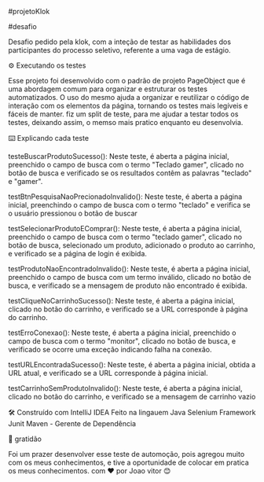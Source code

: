 #projetoKlok


#desafio 

Desafio pedido pela klok, com a inteção de testar as habilidades dos participantes do processo seletivo, referente a uma vaga de estágio.

⚙️ Executando os testes

Esse projeto foi desenvolvido com o padrão de projeto PageObject que é uma abordagem comum para organizar e estruturar os testes automatizados.
O uso do mesmo ajuda a organizar e reutilizar o código de interação com os elementos da página, tornando os testes mais legíveis e fáceis de manter.
fiz um split de teste, para me ajudar a testar todos os testes, deixando assim, o memso mais pratico enquanto eu desenvolvia.

⌨️ Explicando cada teste

testeBuscarProdutoSucesso(): 
Neste teste, é aberta a página inicial, preenchido o campo de busca com o termo "Teclado gamer", clicado no botão de busca e verificado se os resultados contêm as palavras "teclado" e "gamer".

testBtnPesquisaNaoPrecionadoInvalido():
Neste teste, é aberta a página inicial, preenchindo o campo de busca com o termo "teclado" e verifica se o usuário pressionou o botão de buscar

testSelecionarProdutoEComprar(): 
Neste teste, é aberta a página inicial, preenchido o campo de busca com o termo "teclado gamer", clicado no botão de busca, selecionado um produto, adicionado o produto ao carrinho, e verificado se a página de login é exibida.

testProdutoNaoEncontradoInvalido():
Neste teste, é aberta a página inicial, preenchido o campo de busca com um termo inválido, clicado no botão de busca, e verificado se a mensagem de produto não encontrado é exibida.

testCliqueNoCarrinhoSucesso(): 
Neste teste, é aberta a página inicial, clicado no botão do carrinho, e verificado se a URL corresponde à página do carrinho.

testErroConexao(): 
Neste teste, é aberta a página inicial, preenchido o campo de busca com o termo "monitor", clicado no botão de busca, e verificado se ocorre uma exceção indicando falha na conexão.

testURLEncontradaSucesso(): 
Neste teste, é aberta a página inicial, obtida a URL atual, e verificado se a URL corresponde à página inicial.

testCarrinhoSemProdutoInvalido(): 
Neste teste, é aberta a página inicial, clicado no botão do carrinho, e verificado se a mensagem de carrinho vazio 

🛠️ Construído com
IntelliJ IDEA
Feito na lingauem Java
Selenium 
Framework Junit
Maven - Gerente de Dependência


🎁 gratidão

Foi um prazer desenvolver esse teste de automoção, pois agregou muito com os meus conhecimentos, e tive a oportunidade de colocar em pratica os meus conhecimentos.
com ❤️ por Joao vitor 😊
